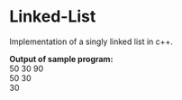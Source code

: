 # Linked-List
Implementation of a singly linked list in c++.

**Output of sample program:**  
50 30 90  
50 30  
30
